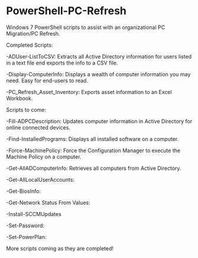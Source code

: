 # PowerShell-PC-Refresh

Windows 7 PowerShell scripts to assist with an organizational PC Migration/PC Refresh.

Completed Scripts:

-ADUser-ListToCSV: Extracts all Active Directory information for users listed in a text file end exports the info to a CSV file.

-Display-ComputerInfo: Displays a wealth of computer information you may need. Easy for end-users to read.

-PC_Refresh_Asset_Inventory: Exports asset information to an Excel Workbook.


Scripts to come:

-Fill-ADPCDescription: Updates computer information in Active Directory for online connected devices.

-Find-InstalledPrograms: Displays all installed software on a computer.

-Force-MachinePolicy: Force the Configuration Manager to execute the Machine Policy on a computer.

-Get-AllADComputerInfo: Retrieves all computers from Active Directory.

-Get-AllLocalUserAccounts:

-Get-BiosInfo:

-Get-Network Status From Values:

-Install-SCCMUpdates

-Set-Password:

-Set-PowerPlan:



More scripts coming as they are completed!
